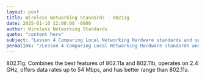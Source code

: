 ```yaml
---
layout: post
title: Wireless Networking Standards - 80211g
date: 2025-01-10 12:00:00 -0000
author: Wireless Networking Standards
quote: "content here"
subject: "Lesson 4 Comparing Local Networking Hardware standards and specifications"
permalink: "/Lesson 4 Comparing Local Networking Hardware standards and specifications/Wireless Networking Standards/Wireless Networking Standards - 80211g"
---
```


802.11g: Combines the best features of 802.11a and 802.11b, operates on 2.4 GHz, offers data rates up to 54 Mbps, and has better range than 802.11a.
